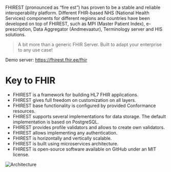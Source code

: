 FHIREST (pronounced as “fire est”) has proven to be a stable and reliable interoperability platform. Different FHIR-based NHS (National Health Services) components for different regions and countries have been developed on top of FHIREST, such as MPI (Master Patient Index), e-prescription, Data Aggregator (Andmevaatur), Terminology server and HIS solutions.


> A bit more than a generic FHIR Server. Built to adapt your enterprise to any use case!

Demo server: https://fhirest.fhir.ee/fhir

# Key to FHIR 
- FHIREST is a framework for building HL7 FHIR applications.
- FHIREST gives full freedom on customization on all layers.
- FHIREST base functionality is configured by provided Conformance resources.
- FHIREST supports several implementations for data storage. The default implementation is based on PostgreSQL.
- FHIREST provides profile validators and allows to create own validators.
- FHIREST allows implementing any authentication.
- FHIREST is horizontally and vertically scalable.
- FHIREST is built using microservices architecture.
- FHIREST is open-source software available on GitHub under an MIT license.

![Architecture](../images/architecture.drawio)
